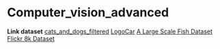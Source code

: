 # Computer_vision_advanced
**Link dataset**
[cats_and_dogs_filtered](https://drive.google.com/file/d/1ISRLOSEH3050ZUOiSJaoF94Sm1t8Il8X/view)
[LogoCar](https://drive.google.com/file/d/1w99mnx37gnMSu0YHKnyhDIs4masNiDML/view)
[A Large Scale Fish Dataset](https://www.kaggle.com/datasets/crowww/a-large-scale-fish-dataset)
[Flickr 8k Dataset](https://www.kaggle.com/datasets/adityajn105/flickr8k)
